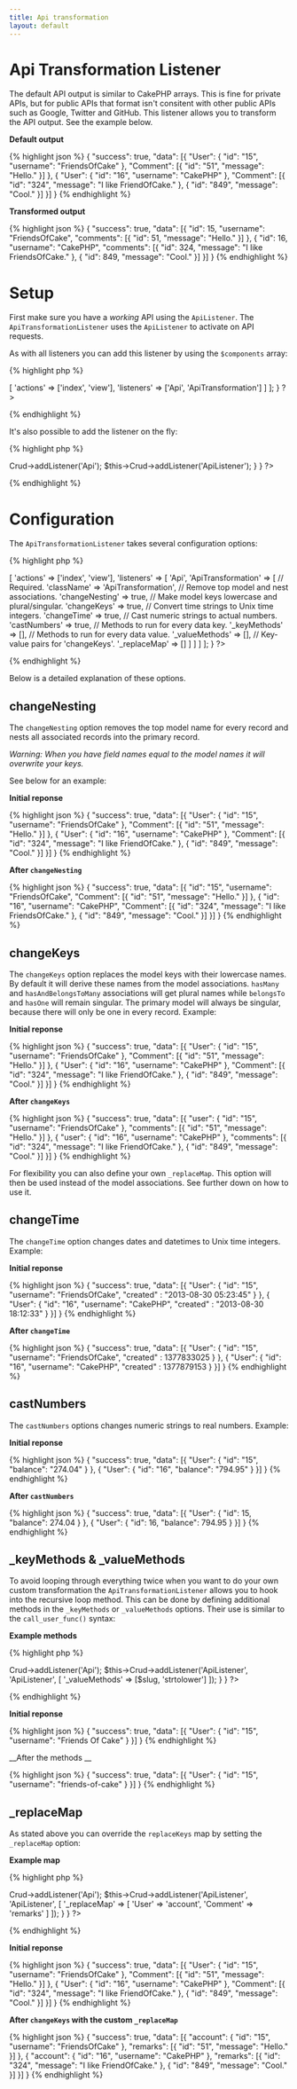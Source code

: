 ```yaml
---
title: Api transformation
layout: default
---
```


# Api Transformation Listener

The default API output is similar to CakePHP arrays. This is fine for private APIs, but for public APIs that format isn't consitent with other public APIs such as Google, Twitter and GitHub. This listener allows you to transform the API output. See the example below.

__Default output__

{% highlight json %}
{
    "success": true,
    "data": [{
        "User": {
            "id": "15",
            "username": "FriendsOfCake"
        },
        "Comment": [{
            "id": "51",
            "message": "Hello."
        }]
    }, {
        "User": {
            "id": "16",
            "username": "CakePHP"
        },
        "Comment": [{
            "id": "324",
            "message": "I like FriendOfCake."
        }, {
            "id": "849",
            "message": "Cool."
        }]
    }]
}
{% endhighlight %}

__Transformed output__

{% highlight json %}
{
    "success": true,
    "data": [{
        "id": 15,
        "username": "FriendsOfCake",
        "comments": [{
            "id": 51,
            "message": "Hello."
        }]
    }, {
        "id": 16,
        "username": "CakePHP",
        "comments": [{
            "id": 324,
            "message": "I like FriendsOfCake."
        }, {
            "id": 849,
            "message": "Cool."
        }]
    }]
}
{% endhighlight %}


# Setup

First make sure you have a _working_ API using the `ApiListener`. The `ApiTransformationListener` uses the `ApiListener` to activate on API requests.

As with all listeners you can add this listener by using the `$components` array:

{% highlight php %}
<?php
class SamplesController extends AppController {

  public $components = [
    'RequestHandler',
    'Crud.Crud' => [
      'actions' => ['index', 'view'],
      'listeners' => ['Api', 'ApiTransformation']
    ]
  ];

}
?>
{% endhighlight %}

It's also possible to add the listener on the fly:

{% highlight php %}
<?php
class SamplesController extends AppController {

  public function beforeFilter() {
    parent::beforeFilter();
    $this->Crud->addListener('Api');
    $this->Crud->addListener('ApiListener');
  }

}
?>
{% endhighlight %}

# Configuration

The `ApiTransformationListener` takes several configuration options:

{% highlight php %}
<?php
class SamplesController extends AppController {

  public $components = [
    'RequestHandler',
    'Crud.Crud' => [
      'actions' => ['index', 'view'],
      'listeners' => [
        'Api',
        'ApiTransformation' => [

          // Required.
          'className' => 'ApiTransformation',

          // Remove top model and nest associations.
          'changeNesting' => true,

          // Make model keys lowercase and plural/singular.
          'changeKeys' => true,

          // Convert time strings to Unix time integers.
          'changeTime' => true,

          // Cast numeric strings to actual numbers.
          'castNumbers' => true,

          // Methods to run for every data key.
          '_keyMethods' => [],

          // Methods to run for every data value.
          '_valueMethods' => [],

          // Key-value pairs for 'changeKeys'.
          '_replaceMap' => []
        ]
      ]
    ]
  ];

}
?>
{% endhighlight %}

Below is a detailed explanation of these options.

## changeNesting

The `changeNesting` option removes the top model name for every record and nests all associated records into the primary record.

_Warning: When you have field names equal to the model names it will overwrite your keys._

See below for an example:

__Initial reponse__

{% highlight json %}
{
    "success": true,
    "data": [{
        "User": {
            "id": "15",
            "username": "FriendsOfCake"
        },
        "Comment": [{
            "id": "51",
            "message": "Hello."
        }]
    }, {
        "User": {
            "id": "16",
            "username": "CakePHP"
        },
        "Comment": [{
            "id": "324",
            "message": "I like FriendOfCake."
        }, {
            "id": "849",
            "message": "Cool."
        }]
    }]
}
{% endhighlight %}

__After `changeNesting`__

{% highlight json %}
{
    "success": true,
    "data": [{
        "id": "15",
        "username": "FriendsOfCake",
        "Comment": [{
            "id": "51",
            "message": "Hello."
        }]
    }, {
        "id": "16",
        "username": "CakePHP",
        "Comment": [{
            "id": "324",
            "message": "I like FriendsOfCake."
        }, {
            "id": "849",
            "message": "Cool."
        }]
    }]
}
{% endhighlight %}

## changeKeys

The `changeKeys` option replaces the model keys with their lowercase names. By default it will derive these names from the model associations. `hasMany` and `hasAndBelongsToMany` associations will get plural names while `belongsTo` and `hasOne` will remain singular. The primary model will always be singular, because there will only be one in every record. Example:

__Initial reponse__

{% highlight json %}
{
    "success": true,
    "data": [{
        "User": {
            "id": "15",
            "username": "FriendsOfCake"
        },
        "Comment": [{
            "id": "51",
            "message": "Hello."
        }]
    }, {
        "User": {
            "id": "16",
            "username": "CakePHP"
        },
        "Comment": [{
            "id": "324",
            "message": "I like FriendOfCake."
        }, {
            "id": "849",
            "message": "Cool."
        }]
    }]
}
{% endhighlight %}

__After `changeKeys`__

{% highlight json %}
{
    "success": true,
    "data": [{
        "user": {
            "id": "15",
            "username": "FriendsOfCake"
        },
        "comments": [{
            "id": "51",
            "message": "Hello."
        }]
    }, {
        "user": {
            "id": "16",
            "username": "CakePHP"
        },
        "comments": [{
            "id": "324",
            "message": "I like FriendOfCake."
        }, {
            "id": "849",
            "message": "Cool."
        }]
    }]
}
{% endhighlight %}

For flexibility you can also define your own `_replaceMap`. This option will then be used instead of the model associations. See further down on how to use it.

## changeTime

The `changeTime` option changes dates and datetimes to Unix time integers. Example:

__Initial reponse__

{% highlight json %}
{
    "success": true,
    "data": [{
        "User": {
            "id": "15",
            "username": "FriendsOfCake",
            "created" : "2013-08-30 05:23:45"
        }
    }, {
        "User": {
            "id": "16",
            "username": "CakePHP",
            "created" : "2013-08-30 18:12:33"
        }
    }]
}
{% endhighlight %}

__After `changeTime`__

{% highlight json %}
{
    "success": true,
    "data": [{
        "User": {
            "id": "15",
            "username": "FriendsOfCake",
            "created" : 1377833025
        }
    }, {
        "User": {
            "id": "16",
            "username": "CakePHP",
            "created" : 1377879153
        }
    }]
}
{% endhighlight %}

## castNumbers

The `castNumbers` options changes numeric strings to real numbers. Example:

__Initial reponse__

{% highlight json %}
{
    "success": true,
    "data": [{
        "User": {
            "id": "15",
            "balance": "274.04"
        }
    }, {
        "User": {
            "id": "16",
            "balance": "794.95"
        }
    }]
}
{% endhighlight %}

__After `castNumbers`__

{% highlight json %}
{
    "success": true,
    "data": [{
        "User": {
            "id": 15,
            "balance": 274.04
        }
    }, {
        "User": {
            "id": 16,
            "balance": 794.95
        }
    }]
}
{% endhighlight %}

## \_keyMethods & \_valueMethods

To avoid looping through everything twice when you want to do your own custom transformation the `ApiTransformationListener` allows you to hook into the recursive loop method. This can be done by defining additional methods in the `_keyMethods` or `_valueMethods` options. Their use is similar to the `call_user_func()` syntax:

__Example methods__

{% highlight php %}
<?php
class SamplesController extends AppController {

  public function beforeFilter() {
    parent::beforeFilter();

    $slug = function($value) {
        return Inflector::slug($value, '-');
    };

    $this->Crud->addListener('Api');
    $this->Crud->addListener('ApiListener', 'ApiListener', [
      '_valueMethods' => [$slug, 'strtolower']
    ]);
  }

}
?>
{% endhighlight %}

__Initial reponse__

{% highlight json %}
{
    "success": true,
    "data": [{
        "User": {
            "id": "15",
            "username": "Friends Of Cake"
        }
    }]
}
{% endhighlight %}

__After the methods __

{% highlight json %}
{
    "success": true,
    "data": [{
        "User": {
            "id": "15",
            "username": "friends-of-cake"
        }
    }]
}
{% endhighlight %}

## \_replaceMap

As stated above you can override the `replaceKeys` map by setting the `_replaceMap` option:

__Example map__

{% highlight php %}
<?php
class SamplesController extends AppController {

  public function beforeFilter() {
    parent::beforeFilter();
    $this->Crud->addListener('Api');
    $this->Crud->addListener('ApiListener', 'ApiListener', [
      '_replaceMap' => [
        'User' => 'account',
        'Comment' => 'remarks'
      ]
    ]);
  }

}
?>
{% endhighlight %}

__Initial reponse__

{% highlight json %}
{
    "success": true,
    "data": [{
        "User": {
            "id": "15",
            "username": "FriendsOfCake"
        },
        "Comment": [{
            "id": "51",
            "message": "Hello."
        }]
    }, {
        "User": {
            "id": "16",
            "username": "CakePHP"
        },
        "Comment": [{
            "id": "324",
            "message": "I like FriendOfCake."
        }, {
            "id": "849",
            "message": "Cool."
        }]
    }]
}
{% endhighlight %}

__After `changeKeys` with the custom `_replaceMap`__

{% highlight json %}
{
    "success": true,
    "data": [{
        "account": {
            "id": "15",
            "username": "FriendsOfCake"
        },
        "remarks": [{
            "id": "51",
            "message": "Hello."
        }]
    }, {
        "account": {
            "id": "16",
            "username": "CakePHP"
        },
        "remarks": [{
            "id": "324",
            "message": "I like FriendOfCake."
        }, {
            "id": "849",
            "message": "Cool."
        }]
    }]
}
{% endhighlight %}
